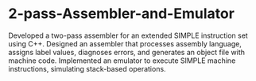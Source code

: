 # 2-pass-Assembler-and-Emulator
Developed a two-pass assembler for an extended SIMPLE instruction set using C++.
Designed an assembler that processes assembly language, assigns label values, diagnoses errors, and generates an object file with machine code.
Implemented an emulator to execute SIMPLE machine instructions, simulating stack-based operations.
